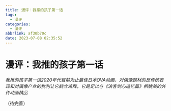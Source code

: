 ```yaml
---
title: 漫评：我推的孩子第一话
tags:
  - 漫评
categories:
  - 漫评
abbrlink: af30b70c
date: 2023-07-08 02:35:52
---
```



# 漫评：我推的孩子第一话

*我推的孩子第一话2020年代目前为止最佳日本OVA动画，对偶像题材的反传统表现和对偶像产业的批判让它鹤立鸡群，它是足以与《浪客剑心追忆篇》相媲美的外传动画精品*

（待完善）